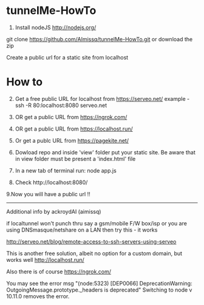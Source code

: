 tunnelMe-HowTo
==============

1. Install nodeJS http://nodejs.org/

git clone https://github.com/AImissq/tunnelMe-HowTo.git  or download the zip

Create a public url for a static site from localhost


How to
======

 2. Get a free public URL for localhost from https://serveo.net/ example -  ssh -R 80:localhost:8080 serveo.net
 3. OR get a public URL from https://ngrok.com/
 4. OR get a public URL from https://localhost.run/
 5. Or get a publc URL from  https://pagekite.net/
 
 6. Dowload repo and inside 'view' folder put your static site. Be aware that in view folder
    must be present a 'index.html' file
    

 7. In a new tab of terminal run: node app.js
 
 8. Check http://localhost:8080/      

      
  9.Now you will have a public url !!

------------------------------------------------------------------------------------------------------------------

Additional info by ackroydAI (aimissq)

if localtunnel won't punch thru say a gsm/mobile F/W box/isp or you are using DNSmasque/netshare on a LAN then try this - it works

http://serveo.net/blog/remote-access-to-ssh-servers-using-serveo

This is another free solution, albeit no option for a custom domain, but works well http://localhost.run/

Also there is of course https://ngrok.com/

You may see the error msg "(node:5323) [DEP0066] DeprecationWarning: OutgoingMessage.prototype._headers is deprecated"
Switching to node v 10.11.0 removes the error.

